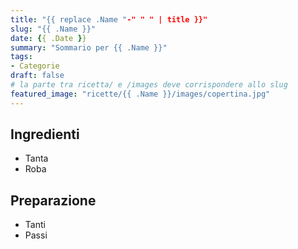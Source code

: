```yaml
---
title: "{{ replace .Name "-" " " | title }}"
slug: "{{ .Name }}"
date: {{ .Date }}
summary: "Sommario per {{ .Name }}"
tags:
- Categorie
draft: false
# la parte tra ricetta/ e /images deve corrispondere allo slug
featured_image: "ricette/{{ .Name }}/images/copertina.jpg"
---
```

## Ingredienti
* Tanta
* Roba

## Preparazione
* Tanti
* Passi